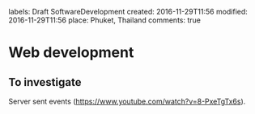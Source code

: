 labels: Draft
		SoftwareDevelopment
created: 2016-11-29T11:56
modified: 2016-11-29T11:56
place: Phuket, Thailand
comments: true

# Web development

## To investigate

Server sent events (https://www.youtube.com/watch?v=8-PxeTgTx6s).
